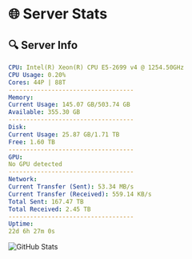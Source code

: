 # 🌐 Server Stats
## 🔍 Server Info
```yaml
CPU: Intel(R) Xeon(R) CPU E5-2699 v4 @ 1254.50GHz
CPU Usage: 0.20%
Cores: 44P | 88T
-----------------------------------
Memory:
Current Usage: 145.07 GB/503.74 GB
Available: 355.30 GB
-----------------------------------
Disk:
Current Usage: 25.87 GB/1.71 TB
Free: 1.60 TB
-----------------------------------
GPU:
No GPU detected
-----------------------------------
Network:
Current Transfer (Sent): 53.34 MB/s
Current Transfer (Received): 559.14 KB/s
Total Sent: 167.47 TB
Total Received: 2.45 TB
-----------------------------------
Uptime:
22d 6h 27m 0s
```
![GitHub Stats](https://img.shields.io/badge/Updated-2025-03-02_05:10:18-blue)